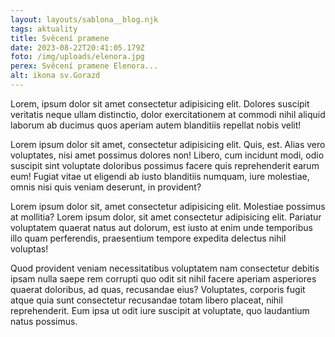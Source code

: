 ```yaml
---
layout: layouts/sablona__blog.njk
tags: aktuality
title: Svěcení pramene
date: 2023-08-22T20:41:05.179Z
foto: /img/uploads/elenora.jpg
perex: Svěcení pramene Elenora...
alt: ikona sv.Gorazd
---
```



Lorem, ipsum dolor sit amet consectetur adipisicing elit. Dolores suscipit veritatis neque ullam distinctio, dolor exercitationem at commodi nihil aliquid laborum ab ducimus quos aperiam autem blanditiis repellat nobis velit!

Lorem ipsum dolor sit amet, consectetur adipisicing elit. Quis, est. Alias vero voluptates, nisi amet possimus dolores non! Libero, cum incidunt modi, odio suscipit sint voluptate doloribus possimus facere quis reprehenderit earum eum! Fugiat vitae ut eligendi ab iusto blanditiis numquam, iure molestiae, omnis nisi quis veniam deserunt, in provident?

Lorem ipsum dolor sit, amet consectetur adipisicing elit. Molestiae possimus at mollitia?
Lorem ipsum dolor, sit amet consectetur adipisicing elit. Pariatur voluptatem quaerat natus aut dolorum, est iusto at enim unde temporibus illo quam perferendis, praesentium tempore expedita delectus nihil voluptas! 

Quod provident veniam necessitatibus voluptatem nam consectetur debitis ipsam nulla saepe rem corrupti quo odit sit nihil facere aperiam asperiores quaerat doloribus, ad quas, recusandae eius? Voluptates, corporis fugit atque quia sunt consectetur recusandae totam libero placeat, nihil reprehenderit. Eum ipsa ut odit iure suscipit at voluptate, quo laudantium natus possimus.